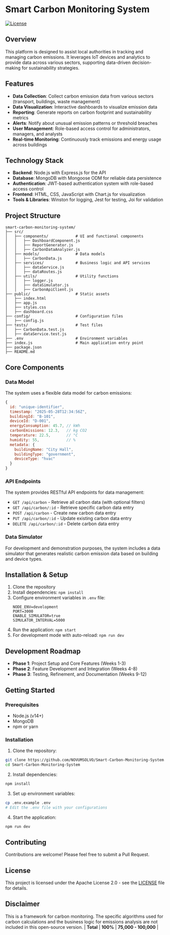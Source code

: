 # Smart Carbon Monitoring System

[![License](https://img.shields.io/badge/License-Apache%202.0-blue.svg)](https://opensource.org/licenses/Apache-2.0)

## Overview
This platform is designed to assist local authorities in tracking and managing carbon emissions. It leverages IoT devices and analytics to provide data across various sectors, supporting data-driven decision-making for sustainability strategies.

## Features
- **Data Collection**: Collect carbon emission data from various sectors (transport, buildings, waste management)
- **Data Visualization**: Interactive dashboards to visualize emission data
- **Reporting**: Generate reports on carbon footprint and sustainability metrics
- **Alerts**: Notify about unusual emission patterns or threshold breaches
- **User Management**: Role-based access control for administrators, managers, and analysts
- **Real-time Monitoring**: Continuously track emissions and energy usage across buildings

## Technology Stack
- **Backend**: Node.js with Express.js for the API
- **Database**: MongoDB with Mongoose ODM for reliable data persistence
- **Authentication**: JWT-based authentication system with role-based access control
- **Frontend**: HTML, CSS, JavaScript with Chart.js for visualization
- **Tools & Libraries**: Winston for logging, Jest for testing, Joi for validation

## Project Structure
```
smart-carbon-monitoring-system/
├── src/
│   ├── components/            # UI and functional components
│   │   ├── DashboardComponent.js
│   │   ├── ReportGenerator.js
│   │   ├── CarbonDataAnalyzer.js
│   ├── models/                # Data models
│   │   ├── CarbonData.js
│   ├── services/              # Business logic and API services
│   │   ├── dataService.js
│   │   ├── dataRoutes.js
│   ├── utils/                 # Utility functions
│   │   ├── logger.js
│   │   ├── dataSimulator.js
│   │   ├── CarbonApiClient.js
├── public/                    # Static assets
│   ├── index.html
│   ├── app.js
│   ├── styles.css
│   ├── dashboard.css
├── config/                    # Configuration files
│   ├── config.js
├── tests/                     # Test files
│   ├── CarbonData.test.js
│   ├── dataService.test.js
├── .env                       # Environment variables
├── index.js                   # Main application entry point
├── package.json
├── README.md
```

## Core Components

### Data Model
The system uses a flexible data model for carbon emissions:

```javascript
{
  id: "unique-identifier",
  timestamp: "2025-05-28T12:34:56Z",
  buildingId: "B-101",
  deviceId: "D-001",
  energyConsumption: 45.7, // kWh
  carbonEmissions: 12.3,   // kg CO2
  temperature: 22.5,       // °C
  humidity: 55,            // %
  metadata: {
    buildingName: "City Hall",
    buildingType: "government",
    deviceType: "hvac"
  }
}
```

### API Endpoints
The system provides RESTful API endpoints for data management:

- `GET /api/carbon` - Retrieve all carbon data (with optional filters)
- `GET /api/carbon/:id` - Retrieve specific carbon data entry
- `POST /api/carbon` - Create new carbon data entry
- `PUT /api/carbon/:id` - Update existing carbon data entry
- `DELETE /api/carbon/:id` - Delete carbon data entry

### Data Simulator
For development and demonstration purposes, the system includes a data simulator that generates realistic carbon emission data based on building and device types.

## Installation & Setup
1. Clone the repository
2. Install dependencies: `npm install`
3. Configure environment variables in `.env` file:
   ```
   NODE_ENV=development
   PORT=3000
   ENABLE_SIMULATOR=true
   SIMULATOR_INTERVAL=5000
   ```
4. Run the application: `npm start`
5. For development mode with auto-reload: `npm run dev`

## Development Roadmap
- **Phase 1**: Project Setup and Core Features (Weeks 1-3)
- **Phase 2**: Feature Development and Integration (Weeks 4-8)
- **Phase 3**: Testing, Refinement, and Documentation (Weeks 9-12)

## Getting Started

### Prerequisites

- Node.js (v14+)
- MongoDB
- npm or yarn

### Installation

1. Clone the repository:
```bash
git clone https://github.com/NOVUMSOLVO/Smart-Carbon-Monitoring-System.git
cd Smart-Carbon-Monitoring-System
```

2. Install dependencies:
```bash
npm install
```

3. Set up environment variables:
```bash
cp .env.example .env
# Edit the .env file with your configurations
```

4. Start the application:
```bash
npm run dev
```

## Contributing

Contributions are welcome! Please feel free to submit a Pull Request.

## License

This project is licensed under the Apache License 2.0 - see the [LICENSE](LICENSE) file for details.

## Disclaimer

This is a framework for carbon monitoring. The specific algorithms used for carbon calculations and the business logic for emissions analysis are not included in this open-source version.
| **Total** | **100%** | **75,000 - 100,000** |
